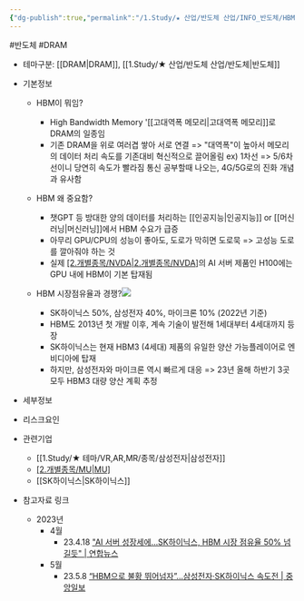 ```yaml
---
{"dg-publish":true,"permalink":"/1.Study/★ 산업/반도체 산업/INFO_반도체/HBM/","created":"2024-11-20T21:02:28.103+09:00","updated":"2025-06-03T20:07:20.041+09:00"}
---
```


#반도체 #DRAM


- 테마구분: [[DRAM\|DRAM]], [[1.Study/★ 산업/반도체 산업/반도체\|반도체]]


- 기본정보
	- HBM이 뭐임?
		 - High Bandwidth Memory '[[고대역폭 메모리\|고대역폭 메모리]]로 DRAM의 일종임
		 - 기존 DRAM을 위로 여러겹 쌓아 서로 연결
		=> "대역폭"이 높아서 메모리의 데이터 처리 속도를 기존대비 혁신적으로 끌어올림
		ex) 1차선 => 5/6차선이니 당연히 속도가 빨라짐
		통신 공부할때 나오는, 4G/5G로의 진화 개념과 유사함

	- HBM 왜 중요함?
		 - 챗GPT 등 방대한 양의 데이터를 처리하는 [[인공지능\|인공지능]] or [[머신러닝\|머신러닝]]에서 HBM 수요가 급증
		 - 아무리 GPU/CPU의 성능이 좋아도, 도로가 막히면 도로묵 => 고성능 도로를 깔아줘야 하는 것
		 - 실제 [[2.개별종목/NVDA\|2.개별종목/NVDA]](엔비디아)의 AI 서버 제품인 H100에는 GPU 내에 HBM이 기본 탑재됨

	-  HBM 시장점유율과 경쟁?![](https://i.imgur.com/UJT5kqK.png)

		 - SK하이닉스 50%, 삼성전자 40%, 마이크론 10% (2022년 기준)
		 - HBM도 2013년 첫 개발 이후, 계속 기술이 발전해 1세대부터 4세대까지 등장
		 - SK하이닉스는 현재 HBM3 (4세대) 제품의 유일한 양산 가능플레이어로 엔비디아에 탑재
		 - 하지만, 삼성전자와 마이크론 역시 빠르게 대응 
		=> 23년 올해 하반기 3곳 모두 HBM3 대량 양산 계획 추정 



- 세부정보



- 리스크요인



- 관련기업
	- [[1.Study/★ 테마/VR,AR,MR/종목/삼성전자\|삼성전자]]
	- [[2.개별종목/MU\|MU]](마이크론)
	- [[SK하이닉스\|SK하이닉스]]


- 참고자료 링크
	- 2023년
		- 4월
			- 23.4.18 ["AI 서버 성장세에…SK하이닉스, HBM 시장 점유율 50% 넘길듯" | 연합뉴스](https://www.yna.co.kr/view/AKR20230418144900003)
		- 5월
			- 23.5.8 [“HBM으로 불황 뛰어넘자”…삼성전자·SK하이닉스 속도전 | 중앙일보](https://www.joongang.co.kr/article/25159905#home)

